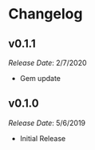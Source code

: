 # Changelog

## v0.1.1

*Release Date*: 2/7/2020

- Gem update

## v0.1.0

*Release Date*: 5/6/2019

- Initial Release
